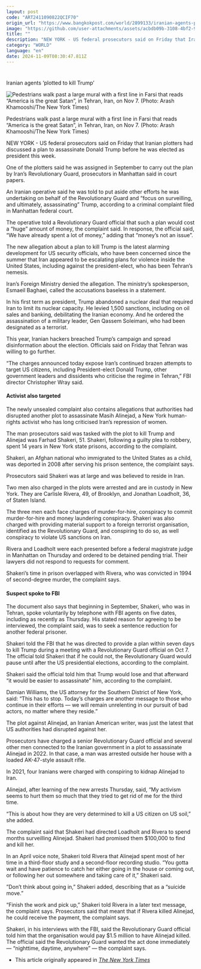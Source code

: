 ```yaml
---
layout: post
code: "ART2411090822QCIF70"
origin_url: "https://www.bangkokpost.com/world/2899133/iranian-agents-plotted-to-kill-trump"
image: "https://github.com/user-attachments/assets/acbdb09b-3108-4bf2-9a28-796b1e439eff"
title: ""
description: "NEW YORK - US federal prosecutors said on Friday that Iranian plotters had discussed a plan to assassinate Donald Trump before he was elected as president this week."
category: "WORLD"
language: "en"
date: 2024-11-09T08:30:47.811Z
---
```


# 

Iranian agents ‘plotted to kill Trump’

![Pedestrians walk past a large mural with a first line in Farsi that reads “America is the great Satan”, in Tehran, Iran, on Nov 7. (Photo: Arash Khamooshi/The New York Times)](https://github.com/user-attachments/assets/a218ff0c-b27a-4d7a-837e-697da130309f)

Pedestrians walk past a large mural with a first line in Farsi that reads “America is the great Satan”, in Tehran, Iran, on Nov 7. (Photo: Arash Khamooshi/The New York Times)

NEW YORK - US federal prosecutors said on Friday that Iranian plotters had discussed a plan to assassinate Donald Trump before he was elected as president this week.

One of the plotters said he was assigned in September to carry out the plan by Iran’s Revolutionary Guard, prosecutors in Manhattan said in court papers.

An Iranian operative said he was told to put aside other efforts he was undertaking on behalf of the Revolutionary Guard and “focus on surveilling, and ultimately, assassinating” Trump, according to a criminal complaint filed in Manhattan federal court.

The operative told a Revolutionary Guard official that such a plan would cost a “huge” amount of money, the complaint said. In response, the official said, “We have already spent a lot of money,” adding that “money’s not an issue”.

The new allegation about a plan to kill Trump is the latest alarming development for US security officials, who have been concerned since the summer that Iran appeared to be escalating plans for violence inside the United States, including against the president-elect, who has been Tehran’s nemesis.

Iran’s Foreign Ministry denied the allegation. The ministry’s spokesperson, Esmaeil Baghaei, called the accusations baseless in a statement.

In his first term as president, Trump abandoned a nuclear deal that required Iran to limit its nuclear capacity. He levied 1,500 sanctions, including on oil sales and banking, debilitating the Iranian economy. And he ordered the assassination of a military leader, Gen Qassem Soleimani, who had been designated as a terrorist.

This year, Iranian hackers breached Trump’s campaign and spread disinformation about the election. Officials said on Friday that Tehran was willing to go further.

“The charges announced today expose Iran’s continued brazen attempts to target US citizens, including President-elect Donald Trump, other government leaders and dissidents who criticise the regime in Tehran,” FBI director Christopher Wray said.

#### Activist also targeted

The newly unsealed complaint also contains allegations that authorities had disrupted another plot to assassinate Masih Alinejad, a New York human-rights activist who has long criticised Iran’s repression of women.

The man prosecutors said was tasked with the plot to kill Trump and Alinejad was Farhad Shakeri, 51. Shakeri, following a guilty plea to robbery, spent 14 years in New York state prisons, according to the complaint.

Shakeri, an Afghan national who immigrated to the United States as a child, was deported in 2008 after serving his prison sentence, the complaint says.

Prosecutors said Shakeri was at large and was believed to reside in Iran.

Two men also charged in the plots were arrested and are in custody in New York. They are Carlisle Rivera, 49, of Brooklyn, and Jonathan Loadholt, 36, of Staten Island.

The three men each face charges of murder-for-hire, conspiracy to commit murder-for-hire and money laundering conspiracy. Shakeri was also charged with providing material support to a foreign terrorist organisation, identified as the Revolutionary Guard, and conspiring to do so, as well conspiracy to violate US sanctions on Iran.

Rivera and Loadholt were each presented before a federal magistrate judge in Manhattan on Thursday and ordered to be detained pending trial. Their lawyers did not respond to requests for comment.

Shakeri’s time in prison overlapped with Rivera, who was convicted in 1994 of second-degree murder, the complaint says.

#### Suspect spoke to FBI

The document also says that beginning in September, Shakeri, who was in Tehran, spoke voluntarily by telephone with FBI agents on five dates, including as recently as Thursday. His stated reason for agreeing to be interviewed, the complaint said, was to seek a sentence reduction for another federal prisoner.

Shakeri told the FBI that he was directed to provide a plan within seven days to kill Trump during a meeting with a Revolutionary Guard official on Oct 7. The official told Shakeri that if he could not, the Revolutionary Guard would pause until after the US presidential elections, according to the complaint.

Shakeri said the official told him that Trump would lose and that afterward “it would be easier to assassinate” him, according to the complaint.

Damian Williams, the US attorney for the Southern District of New York, said: “This has to stop. Today’s charges are another message to those who continue in their efforts — we will remain unrelenting in our pursuit of bad actors, no matter where they reside.”

The plot against Alinejad, an Iranian American writer, was just the latest that US authorities had disrupted against her.

Prosecutors have charged a senior Revolutionary Guard official and several other men connected to the Iranian government in a plot to assassinate Alinejad in 2022. In that case, a man was arrested outside her house with a loaded AK-47-style assault rifle.

In 2021, four Iranians were charged with conspiring to kidnap Alinejad to Iran.

Alinejad, after learning of the new arrests Thursday, said, “My activism seems to hurt them so much that they tried to get rid of me for the third time.

“This is about how they are very determined to kill a US citizen on US soil,” she added.

The complaint said that Shakeri had directed Loadholt and Rivera to spend months surveilling Alinejad. Shakeri had promised them $100,000 to find and kill her.

In an April voice note, Shakeri told Rivera that Alinejad spent most of her time in a third-floor study and a second-floor recording studio. “You gotta wait and have patience to catch her either going in the house or coming out, or following her out somewhere and taking care of it,” Shakeri said.

”Don’t think about going in,” Shakeri added, describing that as a “suicide move.”

“Finish the work and pick up,” Shakeri told Rivera in a later text message, the complaint says. Prosecutors said that meant that if Rivera killed Alinejad, he could receive the payment, the complaint says.

Shakeri, in his interviews with the FBI, said the Revolutionary Guard official told him that the organisation would pay $1.5 million to have Alinejad killed. The official said the Revolutionary Guard wanted the act done immediately — “nighttime, daytime, anywhere” — the complaint says.

*   This article originally appeared in [_The New York Times_](https://www.nytimes.com/2024/11/08/nyregion/iran-trump-assassination-plot.html)